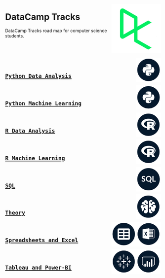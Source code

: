 <a href="https://datacamp.com/"><img align="right" width="160" src="/logos/datacamp.png"></img></a>

# DataCamp Tracks
DataCamp Tracks road map for computer science students.

<br><br>

<a href="/datacamp-tracks/python-data-analysis.md"><img align="right" width="80" src="/datacamp-tracks/org-logos/python.png"></img></a>
<br>

## [`Python Data Analysis`](/datacamp-tracks/python-data-analysis.md)

<a href="/datacamp-tracks/python-machine-learning.md"><img align="right" width="80" src="/datacamp-tracks/org-logos/python.png"></img></a>
<br>

## [`Python Machine Learning`](/datacamp-tracks/python-machine-learning.md)

<a href="/datacamp-tracks/r-data-analysis.md"><img align="right" width="80" src="/datacamp-tracks/org-logos/r.png"></img></a>
<br>

## [`R Data Analysis`](/datacamp-tracks/r-data-analysis.md)

<a href="/datacamp-tracks/r-machine-learning.md"><img align="right" width="80" src="/datacamp-tracks/org-logos/r.png"></img></a>
<br>

## [`R Machine Learning`](/datacamp-tracks/r-machine-learning.md)

<a href="/datacamp-tracks/sql.md"><img align="right" width="80" src="/datacamp-tracks/org-logos/sql.png"></img></a>
<br>

## [`SQL`](/datacamp-tracks/sql.md)

<a href="/datacamp-tracks/theory.md"><img align="right" width="80" src="/datacamp-tracks/org-logos/theory.png"></img></a>
<br>

## [`Theory`](/datacamp-tracks/theory.md)

<a href="/datacamp-tracks/spreadsheets-excel.md"><img align="right" width="80" src="/datacamp-tracks/org-logos/excel.png"></img></a>
<a href="/datacamp-tracks/spreadsheets-excel.md"><img align="right" width="80" src="/datacamp-tracks/org-logos/spreadsheet.png"></img></a>
<br>

## [`Spreadsheets and Excel`](/datacamp-tracks/spreadsheets-excel.md)

<a href="/datacamp-tracks/tableau-powerbi.md"><img align="right" width="80" src="/datacamp-tracks/org-logos/powerbi.png"></img></a>
<a href="/datacamp-tracks/tableau-powerbi.md"><img align="right" width="80" src="/datacamp-tracks/org-logos/tableau.png"></img></a>
<br>

## [`Tableau and Power-BI`](/datacamp-tracks/tableau-powerbi.md)
